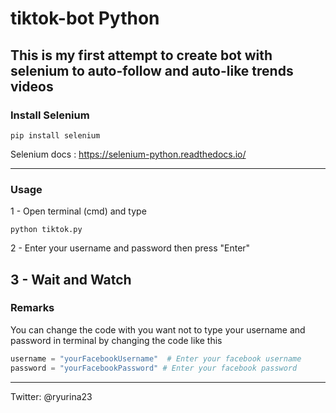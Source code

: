 # tiktok-bot Python
This is my first attempt to create bot with selenium to auto-follow and auto-like trends videos
--------------
### Install Selenium

```
pip install selenium
```
Selenium docs : https://selenium-python.readthedocs.io/

--------------
### Usage
1 - Open terminal (cmd) and type
```
python tiktok.py
```
2 - Enter your username and password then press "Enter"

3 - Wait and Watch
--------------
### Remarks
You can change the code with you want not to type your username and password in terminal 
by changing the code like this
```python
username = "yourFacebookUsername"  # Enter your facebook username
password = "yourFacebookPassword" # Enter your facebook password
```
--------------
Twitter: @ryurina23

